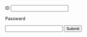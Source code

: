 
<html>
<head>
</head>
<body>
<form action="https://takajo-soft36.github.io/RPG-rogin/rogin.md" method="get">
ID
  
<input type="text" name="t">
  
  Passward
  
<input type="text" name="h">
<input type="submit">
</form>
</body>
</html>
